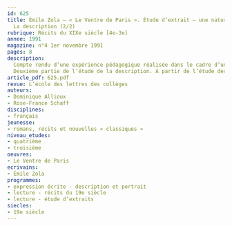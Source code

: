 ```yaml
---
id: 625
title: Émile Zola – « Le Ventre de Paris ». Étude d’extrait – une nature morte étonnante.
  La description (2/2)
rubrique: Récits du XIXe siècle [4e-3e]
annee: 1991
magazine: n°4 1er novembre 1991
pages: 8
description: 
  Compte rendu d’une expérience pédagogique réalisée dans le cadre d’une expérience nationale – « Écrire au collège », autour d’un texte extrait du « Ventre de Paris », de Zola, réunissant dialogue, description et narration…
  Deuxième partie de l’étude de la description. À partir de l’étude des dialogues et de la reconstitution du texte, amputé des descriptions, l’article propose des ateliers d’écriture permettant d’impliquer l’élève dans un travail d’expression écrite.
article_pdf: 625.pdf
revue: L’école des lettres des collèges
auteurs:
- Dominique Allioux
- Rose-France Schaff
disciplines:
- français
jeunesse:
- romans, récits et nouvelles « classiques »
niveau_etudes:
- quatrième
- troisième
oeuvres:
- Le Ventre de Paris
ecrivains:
- Émile Zola
programmes:
- expression écrite - description et portrait
- lecture - récits du 19e siècle
- lecture - étude d’extraits
siecles:
- 19e siècle
---
```

